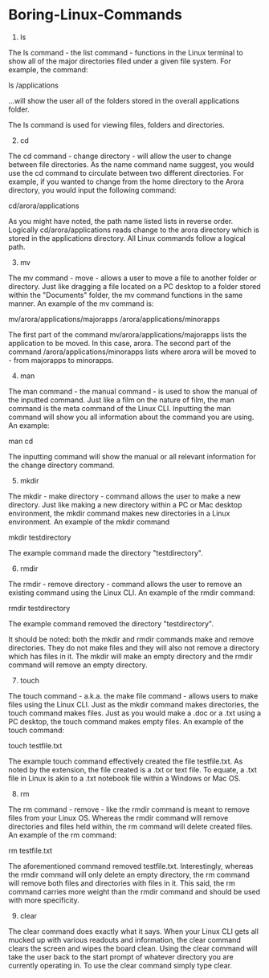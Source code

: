# Boring-Linux-Commands

1. ls

The ls command - the list command - functions in the Linux terminal to show all of the major directories filed under a given file system. For example, the command:

ls /applications

...will show the user all of the folders stored in the overall applications folder.

The ls command is used for viewing files, folders and directories.

2. cd

The cd command - change directory - will allow the user to change between file directories. As the name command name suggest, you would use the cd command to circulate between two different directories. For example, if you wanted to change from the home directory to the Arora directory, you would input the following command:

cd/arora/applications

As you might have noted, the path name listed lists in reverse order. Logically cd/arora/applications reads change to the arora directory which is stored in the applications directory. All Linux commands follow a logical path.

3. mv

The mv command - move - allows a user to move a file to another folder or directory. Just like dragging a file located on a PC desktop to a folder stored within the "Documents" folder, the mv command functions in the same manner. An example of the mv command is:

mv/arora/applications/majorapps /arora/applications/minorapps

The first part of the command mv/arora/applications/majorapps lists the application to be moved. In this case, arora. The second part of the command /arora/applications/minorapps lists where arora will be moved to - from majorapps to minorapps.

4. man

The man command - the manual command - is used to show the manual of the inputted command. Just like a film on the nature of film, the man command is the meta command of the Linux CLI. Inputting the man command will show you all information about the command you are using. An example:

man cd

The inputting command will show the manual or all relevant information for the change directory command.

5. mkdir

The mkdir - make directory - command allows the user to make a new directory. Just like making a new directory within a PC or Mac desktop environment, the mkdir command makes new directories in a Linux environment. An example of the mkdir command

mkdir testdirectory

The example command made the directory "testdirectory".

6. rmdir

The rmdir - remove directory - command allows the user to remove an existing command using the Linux CLI. An example of the rmdir command:

rmdir testdirectory

The example command removed the directory "testdirectory".

It should be noted: both the mkdir and rmdir commands make and remove directories. They do not make files and they will also not remove a directory which has files in it. The mkdir will make an empty directory and the rmdir command will remove an empty directory.

7. touch

The touch command - a.k.a. the make file command - allows users to make files using the Linux CLI. Just as the mkdir command makes directories, the touch command makes files. Just as you would make a .doc or a .txt using a PC desktop, the touch command makes empty files. An example of the touch command:

touch testfile.txt

The example touch command effectively created the file testfile.txt. As noted by the extension, the file created is a .txt or text file. To equate, a .txt file in Linux is akin to a .txt notebook file within a Windows or Mac OS.

8. rm

The rm command - remove - like the rmdir command is meant to remove files from your Linux OS. Whereas the rmdir command will remove directories and files held within, the rm command will delete created files. An example of the rm command:

rm testfile.txt

The aforementioned command removed testfile.txt. Interestingly, whereas the rmdir command will only delete an empty directory, the rm command will remove both files and directories with files in it. This said, the rm command carries more weight than the rmdir command and should be used with more specificity.

9. clear

The clear command does exactly what it says. When your Linux CLI gets all mucked up with various readouts and information, the clear command clears the screen and wipes the board clean. Using the clear command will take the user back to the start prompt of whatever directory you are currently operating in. To use the clear command simply type clear.
